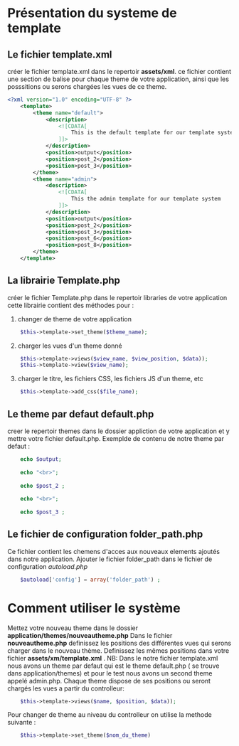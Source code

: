 # Présentation du systeme de template

## Le fichier template.xml
créer le fichier template.xml dans le repertoir __assets/xml__. 
ce fichier contient une section de balise pour chaque theme de votre application, ainsi que les posssitions ou serons chargées les vues de ce theme.
``` XML
<?xml version="1.0" encoding="UTF-8" ?>
	<template>
		<theme name="default">
			<description>
				<![CDATA[
					This is the default template for our template system
				]]>
			</description>
			<position>output</position>
			<position>post_2</position>
			<position>post_3</position>
		</theme>
		<theme name="admin">
			<description>
				<![CDATA[
					This the admin template for our template system
				]]>
			</description>
			<position>output</position>
			<position>post_2</position>
			<position>post_3</position>
			<position>post_6</position>
			<position>post_8</position>
		</theme>
	</template>
```

## La librairie Template.php
créer le fichier Template.php dans le repertoir libraries de votre application
cette librairie contient des méthodes pour : 
1. changer de theme de votre application
``` PHP 
	$this->template->set_theme($theme_name);
```
2. charger les vues d'un theme donné
``` PHP 
	$this->template->views($view_name, $view_position, $data));
	$this->template->view($view_name);
```
3. charger le titre, les fichiers CSS, les fichiers JS d'un theme, etc
``` PHP 
	$this->template->add_css($file_name);
```

## Le theme  par defaut default.php
creer le repertoir themes dans le dossier appliction de votre application et y mettre votre fichier default.php.
Exemplde de contenu de notre theme par defaut : 
```PHP
	echo $output; 
	
	echo "<br>";
	
	echo $post_2 ; 
	
	echo "<br>";
	
	echo $post_3 ; 
```

## Le fichier de configuration folder_path.php 
Ce fichier contient les chemens d'acces aux nouveaux elements ajoutés dans notre application.
Ajouter le fichier folder_path dans le fichier de configuration _autoload.php_
```PHP
	$autoload['config'] = array('folder_path') ;
```

# Comment utiliser le système
Mettez votre nouveau theme dans le dossier __application/themes/nouveautheme.php__
Dans le fichier __nouveautheme.php__ definissez les positions des différentes vues qui serons charger dans le nouveau thème.
Definissez les mêmes positions dans votre fichier __assets/xm/template.xml__ .
NB: Dans le notre fichier template.xml nous avons un theme par defaut qui est le theme default.php ( se trouve dans application/themes) et pour le test nous avons un second theme appelé admin.php. 
Chaque theme dispose de ses positions ou seront chargés les vues a partir du controlleur: 
``` PHP 
	$this->template->views($name, $position, $data));
```

Pour changer de theme au niveau du controlleur on utilise la methode suivante :
``` PHP 
	$this->template->set_theme($nom_du_theme)
```
